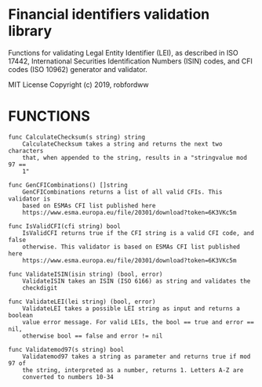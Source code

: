 # Financial identifiers validation library
Functions for validating Legal Entity Identifier (LEI), as described in ISO 17442,  International Securities Identification Numbers (ISIN) codes, and CFI codes (ISO 10962) generator and validator.

MIT License Copyright (c) 2019, robfordww


# FUNCTIONS
```
func CalculateChecksum(s string) string
    CalculateChecksum takes a string and returns the next two characters
    that, when appended to the string, results in a "stringvalue mod 97 ==
    1"

func GenCFICombinations() []string
    GenCFICombinations returns a list of all valid CFIs. This validator is
    based on ESMAs CFI list published here
    https://www.esma.europa.eu/file/20301/download?token=6K3VKc5m

func IsValidCFI(cfi string) bool
    IsValidCFI returns true if the CFI string is a valid CFI code, and false
    otherwise. This validator is based on ESMAs CFI list published here
    https://www.esma.europa.eu/file/20301/download?token=6K3VKc5m

func ValidateISIN(isin string) (bool, error)
    ValidateISIN takes an ISIN (ISO 6166) as string and validates the
    checkdigit

func ValidateLEI(lei string) (bool, error)
    ValidateLEI takes a possible LEI string as input and returns a boolean
    value error message. For valid LEIs, the bool == true and error == nil,
    otherwise bool == false and error != nil

func Validatemod97(s string) bool
    Validatemod97 takes a string as parameter and returns true if mod 97 of
    the string, interpreted as a number, returns 1. Letters A-Z are
    converted to numbers 10-34


```
